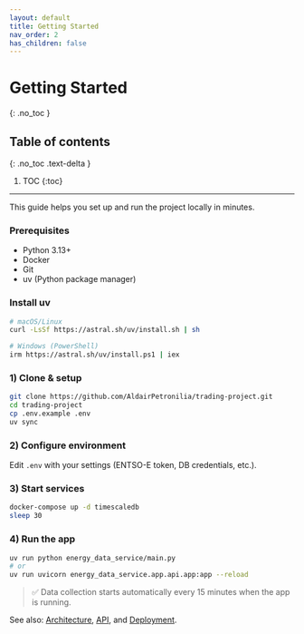```yaml
---
layout: default
title: Getting Started
nav_order: 2
has_children: false
---
```


# Getting Started
{: .no_toc }

## Table of contents
{: .no_toc .text-delta }

1. TOC
{:toc}

---

This guide helps you set up and run the project locally in minutes.

### Prerequisites
- Python 3.13+
- Docker
- Git
- uv (Python package manager)

### Install uv
```bash
# macOS/Linux
curl -LsSf https://astral.sh/uv/install.sh | sh

# Windows (PowerShell)
irm https://astral.sh/uv/install.ps1 | iex
```

### 1) Clone & setup
```bash
git clone https://github.com/AldairPetronilia/trading-project.git
cd trading-project
cp .env.example .env
uv sync
```

### 2) Configure environment
Edit `.env` with your settings (ENTSO-E token, DB credentials, etc.).

### 3) Start services
```bash
docker-compose up -d timescaledb
sleep 30
```

### 4) Run the app
```bash
uv run python energy_data_service/main.py
# or
uv run uvicorn energy_data_service.app.api.app:app --reload
```

> ✅ Data collection starts automatically every 15 minutes when the app is running.

See also: [Architecture](architecture.html), [API](api.html), and [Deployment](deployment.html).
